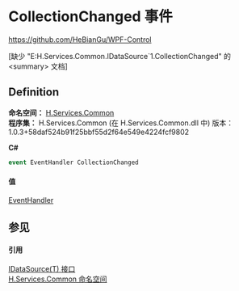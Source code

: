 # CollectionChanged 事件
https://github.com/HeBianGu/WPF-Control

\[缺少 "E:H.Services.Common.IDataSource`1.CollectionChanged" 的 &lt;summary&gt; 文档\]



## Definition
**命名空间：** <a href="b9cdd84f-6623-a51a-f53b-465103ced202">H.Services.Common</a>  
**程序集：** H.Services.Common (在 H.Services.Common.dll 中) 版本：1.0.3+58daf524b91f25bbf55d2f64e549e4224fcf9802

**C#**
``` C#
event EventHandler CollectionChanged
```



#### 值
<a href="https://learn.microsoft.com/dotnet/api/system.eventhandler" target="_blank" rel="noopener noreferrer">EventHandler</a>

## 参见


#### 引用
<a href="af8df6ab-ef67-2c03-a221-134b68b19623">IDataSource(T) 接口</a>  
<a href="b9cdd84f-6623-a51a-f53b-465103ced202">H.Services.Common 命名空间</a>  
